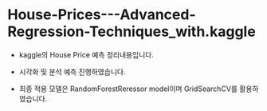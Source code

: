 # House-Prices---Advanced-Regression-Techniques_with.kaggle

* kaggle의 House Price 예측 정리내용입니다.
* 시각화 및 분석 예측 진행하였습니다.

* 최종 적용 모델은 RandomForestReressor model이며 GridSearchCV를 활용하였습니다.
